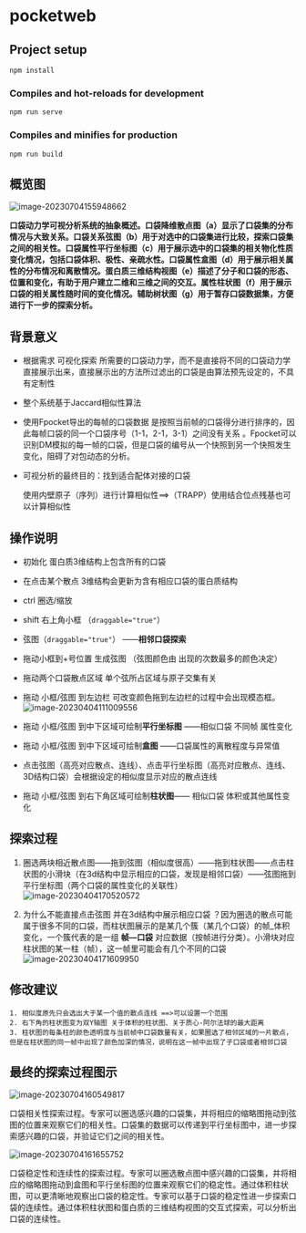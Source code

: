 # pocketweb

## Project setup
```
npm install
```

### Compiles and hot-reloads for development
```
npm run serve
```

### Compiles and minifies for production
```
npm run build
```

## 概览图

![image-20230704155948662](C:\Users\zwz\AppData\Roaming\Typora\typora-user-images\image-20230704155948662.png)

**口袋动力学可视分析系统的抽象概述。口袋降维散点图（a）显示了口袋集的分布情况与大致关系。口袋关系弦图（b）用于对选中的口袋集进行比较，探索口袋集之间的相关性。口袋属性平行坐标图（c）用于展示选中的口袋集的相关物化性质变化情况，包括口袋体积、极性、亲疏水性。口袋属性盒图（d）用于展示相关属性的分布情况和离散情况。蛋白质三维结构视图（e）描述了分子和口袋的形态、位置和变化，有助于用户建立二维和三维之间的交互。属性柱状图（f）用于展示口袋的相关属性随时间的变化情况。辅助树状图（g）用于暂存口袋数据集，方便进行下一步的探索分析。**

## 背景意义

- 根据需求 可视化探索 所需要的口袋动力学，而不是直接将不同的口袋动力学直接展示出来，直接展示出的方法所过滤出的口袋是由算法预先设定的，不具有定制性

- 整个系统基于Jaccard相似性算法

- 使用Fpocket导出的每帧的口袋数据 是按照当前帧的口袋得分进行排序的，因此每帧口袋的同一个口袋序号（1-1，2-1，3-1）之间没有关系 。Fpocket可以识别DM模拟的每一帧的口袋，但是口袋的编号从一个快照到另一个快照发生变化，阻碍了对包动态的分析。

- 可视分析的最终目的：找到适合配体对接的口袋

  使用内壁原子（序列）进行计算相似性==>（TRAPP）使用结合位点残基也可以计算相似性

  

## 操作说明

- 初始化 蛋白质3维结构上包含所有的口袋

- 在点击某个散点 3维结构会更新为含有相应口袋的蛋白质结构

- ctrl 圈选/缩放

- shift 右上角小框 （`draggable="true"`）

- 弦图（`draggable="true"`） ——**相邻口袋探索**

- 拖动小框到+号位置 生成弦图 （弦图颜色由 出现的次数最多的颜色决定）

- 拖动两个口袋散点区域  单个弦所占区域与原子交集有关

- 拖动 小框/弦图 到左边栏 可改变颜色拖到左边栏的过程中会出现模态框。  ![image-20230404111009556](C:\Users\zwz\AppData\Roaming\Typora\typora-user-images\image-20230404111009556.png)

- 拖动 小框/弦图 到中下区域可绘制**平行坐标图** ——相似口袋 不同帧 属性变化

- 拖动 小框/弦图 到中下区域可绘制**盒图** ——口袋属性的离散程度与异常值

- 点击弦图（高亮对应散点、连线）、点击平行坐标图（高亮对应散点、连线、3D结构口袋）会根据设定的相似度显示对应的散点连线

- 拖动 小框/弦图 到右下角区域可绘制**柱状图**—— 相似口袋 体积或其他属性变化

  

## 探索过程

1. 圈选两块相近散点图——拖到弦图（相似度很高）——拖到柱状图——点击柱状图的小滑块（在3d结构中显示相应的口袋，发现是相邻口袋）——弦图拖到平行坐标图（两个口袋的属性变化的关联性） ![image-20230404170520572](C:\Users\zwz\AppData\Roaming\Typora\typora-user-images\image-20230404170520572.png)

2. 为什么不能直接点击弦图 并在3d结构中展示相应口袋 ？因为圈选的散点可能属于很多不同的口袋，而柱状图展示的是某几个簇（某几个口袋）的帧_体积变化，一个簇代表的是一组 **帧—口袋** 对应数据（按帧进行分类）。小滑块对应柱状图的某一柱（帧），这一帧里可能会有几个不同的口袋  ![image-20230404171609950](C:\Users\zwz\AppData\Roaming\Typora\typora-user-images\image-20230404171609950.png)

   

## 修改建议


    1. 相似度原先只会选出大于某一个值的散点连线 ==>可以设置一个范围
    2. 右下角的柱状图变为双Y轴图 关于体积的柱状图、关于质心-阿尔法球的最大距离
    3. 柱状图的每条柱的颜色透明度与当前帧中口袋数量有关，如果圈选了相邻区域的一片散点，但是在柱状图的同一帧中出现了颜色加深的情况，说明在这一帧中出现了子口袋或者相邻口袋

 

## 最终的探索过程图示

![image-20230704160549817](C:\Users\zwz\AppData\Roaming\Typora\typora-user-images\image-20230704160549817.png)

口袋相关性探索过程。专家可以圈选感兴趣的口袋集，并将相应的缩略图拖动到弦图的位置来观察它们的相关性。口袋集的数据可以传递到平行坐标图中，进一步探索感兴趣的口袋，并验证它们之间的相关性。

![image-20230704161655752](C:\Users\zwz\AppData\Roaming\Typora\typora-user-images\image-20230704161655752.png)

口袋稳定性和连续性的探索过程。专家可以圈选散点图中感兴趣的口袋集，并将相应的缩略图拖动到盒图和平行坐标图的位置来观察它们的稳定性。通过体积柱状图，可以更清晰地观察出口袋的稳定性。专家可以基于口袋的稳定性进一步探索口袋的连续性。通过体积柱状图和蛋白质的三维结构视图的交互式探索，可以分析出口袋的连续性。



